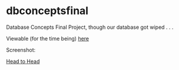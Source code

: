dbconceptsfinal
===============

Database Concepts Final Project, though our database got wiped . . . 

Viewable (for the time being) [here](http://www3.nd.edu/~iekechuk/dbconceptsfinal/index.php)

Screenshot:

[Head to Head](http://i.imgur.com/Ig9U6My.png)

